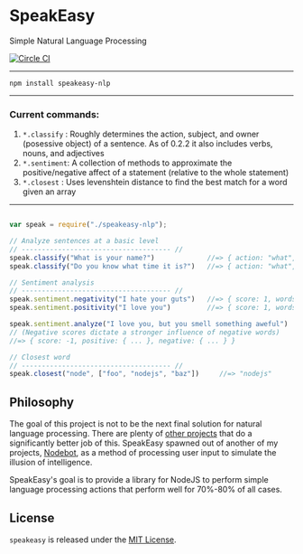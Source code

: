 # SpeakEasy

Simple Natural Language Processing

[![Circle CI](https://circleci.com/gh/nhunzaker/speakeasy.svg?style=svg)](https://circleci.com/gh/nhunzaker/speakeasy)

---
`npm install speakeasy-nlp`

---

### Current commands:

1. `*.classify` : Roughly determines the action, subject, and owner (posessive object) of a sentence. As of 0.2.2 it also includes verbs, nouns, and adjectives
2. `*.sentiment`: A collection of methods to approximate the positive/negative affect of a statement (relative to the whole statement)
3. `*.closest`  : Uses levenshtein distance to find the best match for a word given an array

---

``` javascript

var speak = require("./speakeasy-nlp");

// Analyze sentences at a basic level
// ------------------------------------- //
speak.classify("What is your name?")             //=> { action: "what", owner: "listener", subject: "name" }
speak.classify("Do you know what time it is?")   //=> { action: "what", owner: "it", subject: "time" }

// Sentiment analysis
// ------------------------------------- //
speak.sentiment.negativity("I hate your guts")   //=> { score: 1, words: [hate] }
speak.sentiment.positivity("I love you")         //=> { score: 1, words: [love] }

speak.sentiment.analyze("I love you, but you smell something aweful")  
// (Negative scores dictate a stronger influence of negative words)
//=> { score: -1, positive: { ... }, negative: { ... } }

// Closest word
// ------------------------------------- //
speak.closest("node", ["foo", "nodejs", "baz"])     //=> "nodejs"

```


## Philosophy

The goal of this project is not to be the next final solution for natural language processing. There are plenty of
[other projects](http://www.nltk.org/) that do a significantly better job of this. SpeakEasy spawned out of another
of my projects, [Nodebot](http://www.github.com/nhunzaker/nodebot), as a method of processing user input to simulate the illusion
of intelligence.

SpeakEasy's goal is to provide a library for NodeJS to perform simple language processing actions that perform well for
70%-80% of all cases.


## License

`speakeasy` is released under the [MIT License](http://opensource.org/licenses/MIT).

